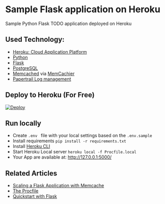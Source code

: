 # Sample Flask application on Heroku

Sample Python Flask TODO application deployed on Heroku

## Used Technology:
 - [Heroku: Cloud Application Platform](https://www.heroku.com/)
 - [Python](https://www.python.org/)
 - [Flask](https://flask.palletsprojects.com/)
 - [PostgreSQL](https://www.postgresql.org/)
 - [Memcached](https://memcached.org/) via [MemCachier](https://elements.heroku.com/addons/memcachier)
 - [Papertrail Log management](https://www.papertrail.com/)

## Deploy to Heroku (For Free)
[![Deploy](https://www.herokucdn.com/deploy/button.svg)](https://heroku.com/deploy)


## Run locally
 - Create `.env ` file with your local settings based on the `.env.sample`
 - Install requirements `pip install -r requirements.txt`
 - Install [Heroku CLI](https://devcenter.heroku.com/articles/heroku-cli)
 - Start Heroku Local server `heroku local -f Procfile.local`
 - Your App are available at: http://127.0.0.1:5000/
 
 
## Related Articles
 - [Scaling a Flask Application with Memcache](https://devcenter.heroku.com/articles/flask-memcache#set-up-memcache)
 - [The Procfile](https://devcenter.heroku.com/articles/procfile)
 - [Quickstart with Flask](https://flask.palletsprojects.com/en/1.1.x/quickstart/)
 

